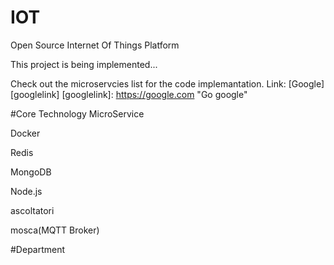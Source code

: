 # IOT
Open Source Internet Of Things Platform

This project is being implemented...

Check out the microservcies list for the code implemantation. 
Link: [Google][googlelink]
[googlelink]: https://google.com "Go google"

#Core Technology
MicroService

Docker

Redis

MongoDB

Node.js

ascoltatori

mosca(MQTT Broker)

#Department
